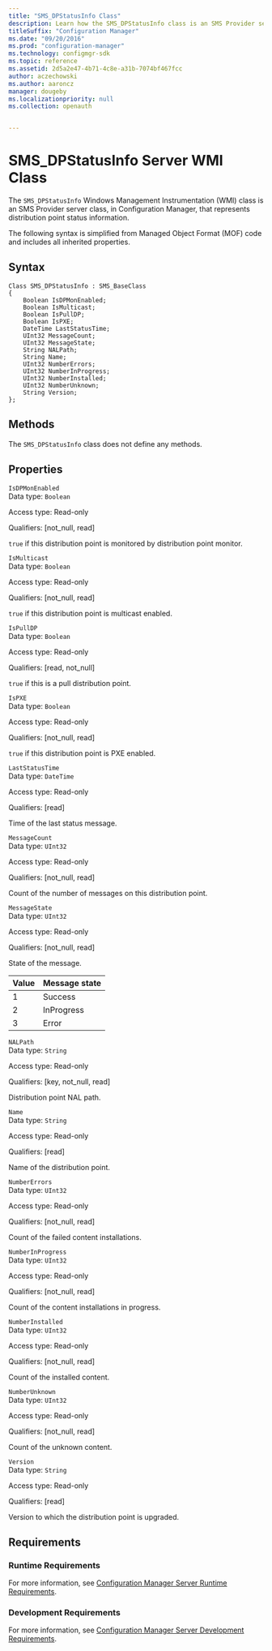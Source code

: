 ```yaml
---
title: "SMS_DPStatusInfo Class"
description: Learn how the SMS_DPStatusInfo class is an SMS Provider server class, in Configuration Manager, that represents distribution point status information.
titleSuffix: "Configuration Manager"
ms.date: "09/20/2016"
ms.prod: "configuration-manager"
ms.technology: configmgr-sdk
ms.topic: reference
ms.assetid: 2d5a2e47-4b71-4c8e-a31b-7074bf467fcc
author: aczechowski
ms.author: aaroncz
manager: dougeby
ms.localizationpriority: null
ms.collection: openauth


---
```

# SMS_DPStatusInfo Server WMI Class
The `SMS_DPStatusInfo` Windows Management Instrumentation (WMI) class is an SMS Provider server class, in Configuration Manager, that represents distribution point status information.  

 The following syntax is simplified from Managed Object Format (MOF) code and includes all inherited properties.  

## Syntax  

```  
Class SMS_DPStatusInfo : SMS_BaseClass  
{  
    Boolean IsDPMonEnabled;  
    Boolean IsMulticast;  
    Boolean IsPullDP;  
    Boolean IsPXE;  
    DateTime LastStatusTime;  
    UInt32 MessageCount;  
    UInt32 MessageState;  
    String NALPath;  
    String Name;  
    UInt32 NumberErrors;  
    UInt32 NumberInProgress;  
    UInt32 NumberInstalled;  
    UInt32 NumberUnknown;  
    String Version;  
};  
```  

## Methods  
 The `SMS_DPStatusInfo` class does not define any methods.  

## Properties  
 `IsDPMonEnabled`  
 Data type: `Boolean`  

 Access type: Read-only  

 Qualifiers: [not_null, read]  

 `true` if this distribution point is monitored by distribution point monitor.  

 `IsMulticast`  
 Data type: `Boolean`  

 Access type: Read-only  

 Qualifiers: [not_null, read]  

 `true` if this distribution point  is multicast enabled.  

 `IsPullDP`  
 Data type: `Boolean`  

 Access type: Read-only  

 Qualifiers: [read, not_null]  

 `true` if this is a pull  distribution point.  

 `IsPXE`  
 Data type: `Boolean`  

 Access type: Read-only  

 Qualifiers: [not_null, read]  

 `true` if this distribution point is PXE enabled.  

 `LastStatusTime`  
 Data type: `DateTime`  

 Access type: Read-only  

 Qualifiers: [read]  

 Time of the last status message.  

 `MessageCount`  
 Data type: `UInt32`  

 Access type: Read-only  

 Qualifiers: [not_null, read]  

 Count of the number of messages on this distribution point.  

 `MessageState`  
 Data type: `UInt32`  

 Access type: Read-only  

 Qualifiers: [not_null, read]  

 State of the message.  

|Value|Message state|  
|-|-|  
|1|Success|  
|2|InProgress|  
|3|Error|  

 `NALPath`  
 Data type: `String`  

 Access type: Read-only  

 Qualifiers: [key, not_null, read]  

 Distribution point NAL path.  

 `Name`  
 Data type: `String`  

 Access type: Read-only  

 Qualifiers: [read]  

 Name of the distribution point.  

 `NumberErrors`  
 Data type: `UInt32`  

 Access type: Read-only  

 Qualifiers: [not_null, read]  

 Count of the failed content installations.  

 `NumberInProgress`  
 Data type: `UInt32`  

 Access type: Read-only  

 Qualifiers: [not_null, read]  

 Count of the content installations in progress.  

 `NumberInstalled`  
 Data type: `UInt32`  

 Access type: Read-only  

 Qualifiers: [not_null, read]  

 Count of the installed content.  

 `NumberUnknown`  
 Data type: `UInt32`  

 Access type: Read-only  

 Qualifiers: [not_null, read]  

 Count of the unknown content.  

 `Version`  
 Data type: `String`  

 Access type: Read-only  

 Qualifiers: [read]  

 Version to which the distribution point is upgraded.  

## Requirements  

### Runtime Requirements  
 For more information, see [Configuration Manager Server Runtime Requirements](../../../../../develop/core/reqs/server-runtime-requirements.md).  

### Development Requirements  
 For more information, see [Configuration Manager Server Development Requirements](../../../../../develop/core/reqs/server-development-requirements.md).  

